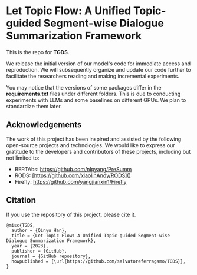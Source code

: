 # Let Topic Flow: A Unified Topic-guided Segment-wise Dialogue Summarization Framework

This is the repo for **TGDS**.  

  
We release the initial version of our model's code for immediate access and reproduction. We will subsequently organize and update our code further to facilitate the researchers reading and making incremental experiments.  


You may notice that the versions of some packages differ in the **requirements.txt** files under different folders. This is due to conducting experiments with LLMs and some baselines on different GPUs. We plan to standardize them later.


## Acknowledgements

The work of this project has been inspired and assisted by the following open-source projects and technologies. We would like to express our gratitude to the developers and contributors of these projects, including but not limited to:

* BERTAbs: https://github.com/nlpyang/PreSumm
* RODS: [https://github.com/xiaolinAndy/RODS]()
* Firefly: https://github.com/yangjianxin1/Firefly

## Citation

If you use the repository of this project, please cite it.

```
@misc{TGDS,
  author = {Qinyu Han},
  title = {Let Topic Flow: A Unified Topic-guided Segment-wise Dialogue Summarization Framework},
  year = {2023},
  publisher = {GitHub},
  journal = {GitHub repository},
  howpublished = {\url{https://github.com/salvatoreferragamo/TGDS}},
}
```
